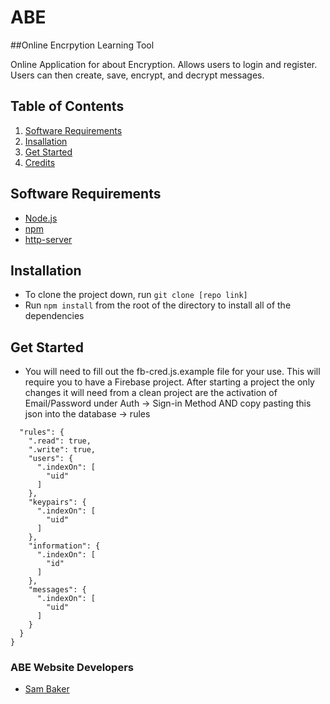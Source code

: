 # ABE
##Online Encrpytion Learning Tool

Online Application for about Encryption. Allows users to login and register. Users can then create, save, encrypt, and decrypt messages.

## Table of Contents
1. [Software Requirements](#software-requirements)
1. [Insallation](#installation)
1. [Get Started](#get-started)
1. [Credits](#credits)

## Software Requirements
- [Node.js](https://nodejs.org/en/)
- [npm](https://www.npmjs.com/)
- [http-server](https://www.npmjs.com/package/http-server)

## Installation
- To clone the project down, run  ```git clone [repo link]```
- Run ```npm install``` from the root of the directory to install all of the dependencies

## Get Started
- You will need to fill out the fb-cred.js.example file for your use. This will require you to have a Firebase project. After starting a project the only changes it will need from a clean project are the activation of Email/Password under Auth -> Sign-in Method AND copy pasting this json into the database -> rules
```{
  "rules": {
    ".read": true,
    ".write": true,
    "users": {
      ".indexOn": [
        "uid"
      ]
    },
    "keypairs": {
      ".indexOn": [
        "uid"
      ]
    },
    "information": {
      ".indexOn": [
        "id"
      ]
    },
    "messages": {
      ".indexOn": [
        "uid"
      ]
    }
  }
}
```

### ABE Website Developers
- [Sam Baker](https://github.com/SamBDev)

